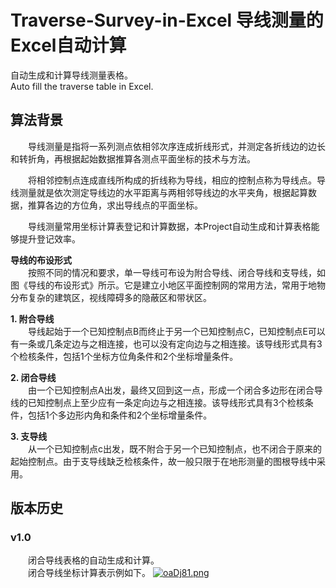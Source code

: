 # Traverse-Survey-in-Excel 导线测量的Excel自动计算
自动生成和计算导线测量表格。    
Auto fill the traverse table in Excel.

## 算法背景
&emsp;&emsp;导线测量是指将一系列测点依相邻次序连成折线形式，并测定各折线边的边长和转折角，再根据起始数据推算各测点平面坐标的技术与方法。    

&emsp;&emsp;将相邻控制点连成直线所构成的折线称为导线，相应的控制点称为导线点。导线测量就是依次测定导线边的水平距离与两相邻导线边的水平夹角，根据起算数据，推算各边的方位角，求出导线点的平面坐标。  

&emsp;&emsp;导线测量常用坐标计算表登记和计算数据，本Project自动生成和计算表格能够提升登记效率。 

**导线的布设形式**  
&emsp;&emsp;按照不同的情况和要求，单一导线可布设为附合导线、闭合导线和支导线，如图《导线的布设形式》所示。它是建立小地区平面控制网的常用方法，常用于地物分布复杂的建筑区，视线障碍多的隐蔽区和带状区。  

**1. 附合导线**     
&emsp;&emsp;导线起始于一个已知控制点B而终止于另一个已知控制点C，已知控制点E可以有一条或几条定边与之相连接，也可以没有定向边与之相连接。该导线形式具有3个检核条件，包括1个坐标方位角条件和2个坐标增量条件。  

**2. 闭合导线**     
&emsp;&emsp;由一个已知控制点A出发，最终又回到这一点，形成一个闭合多边形在闭合导线的已知控制点上至少应有一条定向边与之相连接。该导线形式具有3个检核条件，包括1个多边形内角和条件和2个坐标增量条件。  

**3. 支导线**   
&emsp;&emsp;从一个已知控制点c出发，既不附合于另一个已知控制点，也不闭合于原来的起始控制点。由于支导线缺乏检核条件，故一般只限于在地形测量的图根导线中采用。

## 版本历史

### v1.0
&emsp;&emsp;闭合导线表格的自动生成和计算。  
&emsp;&emsp;闭合导线坐标计算表示例如下。
[![oaDj81.png](https://z3.ax1x.com/2021/12/03/oaDj81.png)](https://imgtu.com/i/oaDj81)